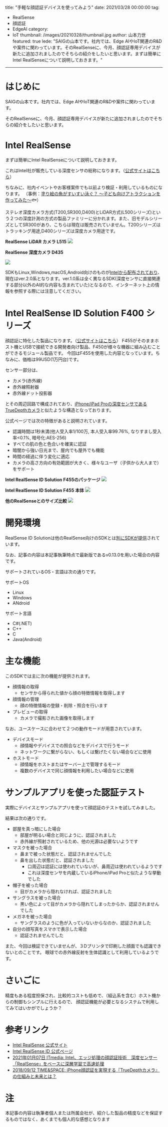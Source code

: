 title: "手軽な顔認証デバイスを使ってみよう"
date: 2021/03/28 00:00:00
tag:
  - RealSense
  - 顔認証
  - EdgeAI
category:
  - IoT
thumbnail: /images/20210328/thumbnail.jpg
author: 山本力世
featured: true
lede: "SAIGの山本です。社内では、Edge AIやIoT関連のR&Dや案件に関わっています。そのRealSenseに、今月、顔認証専用デバイスが新たに追加されましたのでそちらの紹介をしたいと思います。まずは簡単にIntel RealSenseについて説明しておきます。"
---

# はじめに
SAIGの山本です。社内では、Edge AIやIoT関連のR&Dや案件に関わっています。

そのRealSenseに、今月、顔認証専用デバイスが新たに追加されましたのでそちらの紹介をしたいと思います。

# Intel RealSense

まずは簡単にIntel RealSenseについて説明しておきます。

これはIntel社が販売している深度センサの総称になります。（[公式サイトはこちら](https://www.intel.co.jp/content/www/jp/ja/architecture-and-technology/realsense-overview.html)）

ちなみに、社内イベントやお客様案件でも以前より検証・利用しているものになります。
（事例：[塗り絵の魚がすいすい泳ぐ？ ～子ども向けアトラクションを作ってみた～](https://future-architect.github.io/articles/20201126/)🐟）

ステレオ深度カメラ方式(T200,SR300,D400)とLiDAR方式(L500シリーズ)という２つの深度計測の方式の製品ファミリーに分かれます。また、旧モデルシリーズとしてSR300があり、こちらは現在は販売されていません。T200シリーズはトラッキング用途,D400シリーズは深度カメラ用途です。

__RealSense LiDAR カメラ L515__
![](/images/20210328/realsense_lidar_camera_l515.jpg)


__RealSense 深度カメラ D435__

![](/images/20210328/realsense_shindo_camera_d435.jpg)


SDKもLinux,Windows,macOS,Android向けのものが[Intelから配布されており](https://github.com/IntelRealSense/librealsense/releases)、現在はver.2.0系となります。ver.1.0系は全く異なるSDK(深度センサに直接関連する部分以外のAI的な内容も含まれていた)となるので、インターネット上の情報を参照する際には注意してください。

# Intel RealSense ID Solution F400 シリーズ

顔認証に特化した製品になります。（[公式サイトはこちら](https://www.intelrealsense.com/facial-authentication/)）
F455がそのままホスト機とUSBで接続できる開発者向け製品、F450が様々な機器に組み込むことができるモジュール製品です。
今回はF455を使用した内容となっています。ちなみに、価格は99USD(1万円台)です。

センサー部分は、

- カメラ(赤外線)
- 赤外線照射器
- 赤外線ドット投影器

とその周辺回路で構成されており、[iPhone/iPad Proの深度センサであるTrueDepthカメラ](https://time-space.kddi.com/ict-keywords/20180912/2436)と似たような構造となっております。

公式ページでは次の特徴があると説明されています。

- 認識時間は1秒未満(他人受入率1/100万, 本人受入率99.76%, なりすまし受入率<0.1%, 暗号化:AES-256)
- すべての肌の色と色合いを確実に認証
- 暗闇から強い日光まで、屋内でも屋外でも機能
- 時間の経過に伴う変化に適応
- カメラの高さ方向の有効範囲が大きく、様々なユーザ（子供から大人まで）をサポート

__Intel RealSense ID Solution F455のパッケージ__
![](/images/20210328/Intel_RealSense_ID_F455.jpg)

__Intel RealSense ID Solution F455 本体__
![](/images/20210328/Intel_RealSense_ID_F455_2.jpg)

__他のRealSenseとのサイズ比較__
![](/images/20210328/RealSense.jpg)


# 開発環境
RealSense ID Solutionは他のRealSense向けのSDKとは[別にSDKが提供](https://github.com/IntelRealSense/RealSenseID/releases)されています。

なお、記事の内容は本記事執筆時点で最新版であるv0.13.0を用いた場合の内容です。

サポートされているOS・言語は次の通りです。

サポートOS

- Linux
- Windows
- ANdroid

サポート言語

- C#(.NET)
- C++
- C
- Java(Android)

# 主な機能
このSDKでは主に次の機能が提供されます。

- 顔情報の取得
    - センサから得られた値から顔の特徴情報を取得します
- 顔情報の管理
    - 顔の特徴情報の登録・削除・照合を行います
- プレビューの取得
    - カメラで撮影された画像を取得します

なお、ユースケースに合わせて２つの動作モードが用意されています。

- デバイスモード
    - 顔情報やデバイスでの照合などをデバイスで行うモード
    - ネットワークに繋がらない、もしくは繋げたくない場合などに使用
- ホストモード
    - 顔情報をホストまたはサーバー上で管理するモード
    - 複数のデバイスで同じ顔情報を利用したい場合などに使用

# サンプルアプリを使った認証テスト
実際にデバイスとサンプルアプリを使って顔認証のテストを試してみました。

結果は次の通りです。

- 部屋を真っ暗にした場合
    - 部屋が明るい場合と同じように、認証されました
    - 赤外線が照射されているため、他の光源は必要ないようです
- マスクを被った場合
    - 鼻まで被った状態だと、認証されませんでした
    - 鼻を出した状態だと、認証されました
        - 口周辺は認証には使われていないが、鼻周辺は使われているようです
        - これは深度センサを内蔵しているiPhone/iPad Proと似たような挙動でした
- 帽子を被った場合
    - 目がカメラから隠れなければ、認証されました
- サングラスを被った場合
    - 黒い色によって目がカメラから隠れてしまったからか、認証されませんでした
- メガネを被った場合
    - サングラスのように色が入っていないからなのか、認証されました
- 自分の顔写真をスマホで表示した場合
    - 認証されませんでした

また、今回は検証できていませんが、３Dプリンタで印刷した顔面でも認識できないとのことです。
眼球での赤外線反射を生体認識として利用しているようです。

# さいごに
精度もある程度担保され、比較的コストも低めで、（組込系を含む）ホスト機からの制御もシンプルに行えるので、
顔認証機能が必要となるシステムで利用してみてはいかがでしょうか？

# 参考リンク
- [Intel RealSense 公式サイト](https://www.intel.co.jp/content/www/jp/ja/architecture-and-technology/realsense-overview.html)
- [Intel RealSense ID 公式ページ](https://www.intelrealsense.com/facial-authentication/)
- [2021年01月07日 ITmedia: Intel、エッジ処理の顔認証技術　深度センサー「RealSense」をベースに深層学習で高速処理](https://www.itmedia.co.jp/news/articles/2101/07/news141.html)
- [2018/09/12 TIME&SPACE: iPhone顔認証を実現する『TrueDepthカメラ』の仕組みと未来とは？](https://time-space.kddi.com/ict-keywords/20180912/2436)

# 注
本記事の内容は執筆者個人または所属会社が、紹介した製品の精度などを保証するものではなく、あくまでも個人的な感想となります
